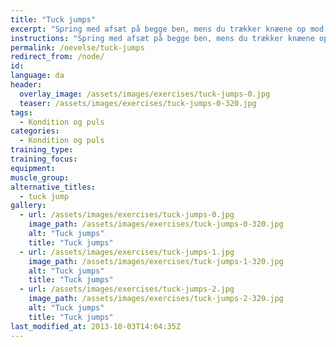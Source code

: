 ```yaml
---
title: "Tuck jumps"
excerpt: "Spring med afsæt på begge ben, mens du trækker knæene op mod brystkassen, og markerer at du griber fast om knæene."
instructions: "Spring med afsæt på begge ben, mens du trækker knæene op mod brystkassen, og markerer at du griber fast om knæene."
permalink: /oevelse/tuck-jumps
redirect_from: /node/
id: 
language: da
header:
  overlay_image: /assets/images/exercises/tuck-jumps-0.jpg
  teaser: /assets/images/exercises/tuck-jumps-0-320.jpg
tags:
  - Kondition og puls
categories:
  - Kondition og puls
training_type: 
training_focus: 
equipment:
muscle_group:
alternative_titles:
  - tuck jump
gallery:
  - url: /assets/images/exercises/tuck-jumps-0.jpg
    image_path: /assets/images/exercises/tuck-jumps-0-320.jpg
    alt: "Tuck jumps"
    title: "Tuck jumps"
  - url: /assets/images/exercises/tuck-jumps-1.jpg
    image_path: /assets/images/exercises/tuck-jumps-1-320.jpg
    alt: "Tuck jumps"
    title: "Tuck jumps"
  - url: /assets/images/exercises/tuck-jumps-2.jpg
    image_path: /assets/images/exercises/tuck-jumps-2-320.jpg
    alt: "Tuck jumps"
    title: "Tuck jumps"
last_modified_at: 2013-10-03T14:04:35Z
---
```



